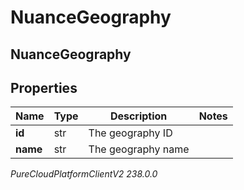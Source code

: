 # NuanceGeography

## NuanceGeography

## Properties

|Name | Type | Description | Notes|
|------------ | ------------- | ------------- | -------------|
| **id** | str | The geography ID | |
| **name** | str | The geography name | |



_PureCloudPlatformClientV2 238.0.0_
